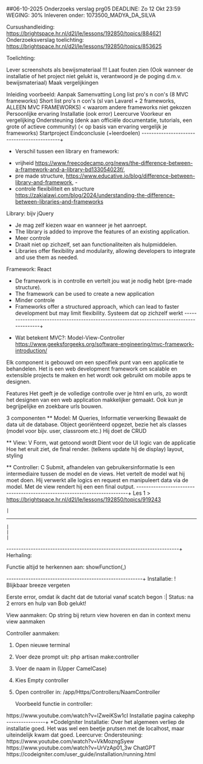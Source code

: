 ##06-10-2025
Onderzoeks verslag prg05
DEADLINE: Zo 12 Okt 23:59 WEGING: 30%
Inleveren onder: 1073500_MADYA_DA_SILVA 

Cursushandleiding: https://brightspace.hr.nl/d2l/le/lessons/192850/topics/884621
Onderzoeksverslag toelichting: https://brightspace.hr.nl/d2l/le/lessons/192850/topics/853625

Toelichting:

Lever screenshots als bewijsmateriaal !!!
Laat fouten zien (Ook wanneer de installatie of het project niet gelukt is, verantwoord je de poging d.m.v.
bewijsmateriaal)
Maak vergelijkingen

Inleiding voorbeeld:
Aanpak
Samenvatting
Long list pro's n con's (8 MVC frameworks)
Short list pro's n con's (sl van Lavarel + 2 frameworks, ALLEEN MVC FRAMEWORKS)
< waarom andere frameworks niet gekozen
Persoonlijke ervaring
	Installatie (ook error)
	Leercurve
	Voorkeur en vergelijking
	Ondersteuning (denk aan officiële documentatie, tutorials, een grote of actieve 	community)
	(< op basis van ervaring vergelijk je frameworks)
Startproject
Eindconclusie (+leerdoelen)
--------------------------------------------+

* Verschil tussen een library en framework: 

- vrijheid https://www.freecodecamp.org/news/the-difference-between-a-framework-and-a-library-bd133054023f/,
- pre made structure, https://www.educative.io/blog/difference-between-library-and-framework, -  
- controle flexibiliteit en structure https://zakialawi.com/blog/2024/understanding-the-difference-between-libraries-and-frameworks

Library: bijv jQuery
- Je mag zelf kiezen waar en wanneer je het aanroept.
- The library is added to improve the features of an existing application.
- Meer controle
- Draait niet op zichzelf, set aan functionaliteiten als hulpmiddelen.
- Libraries offer flexibility and modularity, allowing developers to integrate and use them as needed.


Framework: React
- De framework is in controlle en vertelt jou wat je nodig hebt (pre-made structure).
- The framework can be used to create a new application
- Minder controle
- Frameworks offer a structured approach, which can lead to faster development but may limit flexibility.
Systeem dat op zichzelf werkt
-----------------------------------------------------------------------------------------+

* Wat betekent MVC?: Model-View-Controller
https://www.geeksforgeeks.org/software-engineering/mvc-framework-introduction/

Elk component is gebouwd om een specifiek punt van een applicatie te behandelen. Het is een web development framework om scalable en extensible projects te maken en het wordt ook gebruikt om mobile apps te designen. 

Features
Het geeft je de volledige controlle over je html en urls, zo wordt het designen van een web application makkelijker gemaakt. Ook kun je begrijpelijke en zoekbare urls bouwen.

3 componenten
** Model: M Queries, Informatie verwerking
Bewaakt de data uit de database.
Object georiënteerd opgezet, bezie het als classes (model voor bijv. user, classroom etc.)
Hij doet de CRUD


** View: V Form, wat getoond wordt
Dient voor de UI logic van de applicatie
Hoe het eruit ziet, de final render. (telkens update hij de display)
layout, styling


** Controller: C Submit, afhandelen van gebruikersinformatie
Is een intermediaire tussen de model en de views. 
Het vertelt de model wat hij moet doen. 
Hij verwerkt alle logics en request en manipuleert data via de model. 
Met de view rendert hij een een final output.
--------------------------------------------------------------------------+
Les 1 > https://brightspace.hr.nl/d2l/le/lessons/192850/topics/919243

    |
-----
    |
    |
    |

-----------------------------------------------------------------------+
Herhaling:

Functie altijd te herkennen aan: showFunction(,)

--------------------------------------------------------+
Installatie: ! Blijkbaar breeze vergeten

Eerste error, omdat ik dacht dat de tutorial vanaf scatch begon :|
Status: na 2 errors en hulp van Bob gelukt!

View aanmaken: Op string bij return view hoveren en dan in context menu view aanmaken

Controller aanmaken:
1. Open nieuwe terminal
2. Voer deze prompt uit: php artisan make:controller
3. Voer de naam in (Upper CamelCase)
4. Kies Empty controller
5. Open controller in: /app/Https/Controllers/NaamController

	Voorbeeld functie in controller:
<?php
 
namespace App\Http\Controllers;
 
use App\Http\Controllers\Controller;
use Illuminate\Routing\Controllers\HasMiddleware;
use Illuminate\Routing\Controllers\Middleware;
 
class UserController extends Controller implements HasMiddleware
{
    /**
     * Get the middleware that should be assigned to the controller.
     */
    public static function middleware(): array
    {
        return [
            'auth',
            new Middleware('log', only: ['index']),
            new Middleware('subscribed', except: ['store']),
        ];
    }
 
    // ...
}

----------------------------------------------------------------+
Verloop:

Ondezoek Lavarel:
Onderzoek Lavarel was eerst nog onduidelijk, omdat het compleet nieuw voor mij was. 
Alles liep uiteindelijk goed, maar het aanmaken van de controller is nog onduidelijk voor mij.

Onderzoek frameworks:

Ik ga eerst kijken naar 8 mogelijke frameworks om er 6 te laten vallen.
De taal is belangrijk, want ik ben bijvoorbeeld niet bekend met Ruby of Python, dus gaat mijn voorkeur naar frameworks die met js werken.

Mogelijke frameworks: React, Vue, Angular.js, Backbone.js...
*https://astro.deployn.de/blog/comparing-mvc-frameworks/
*https://centralsoft.io/en/blog/posts/what-are-some-of-the-frameworks-that-follow-mvc-architectural-pattern#laravel
*https://squashapps.com/blog/javascript-mvc-frameworks/
*https://acropolium.com/blog/most-popular-backend-frameworks-in-2021-2022-pros-and-cons-what-to-choose/
*https://www.geeksforgeeks.org/blogs/php-frameworks/#cakephp
--------------------------------------------------------------------------------+
Les 2
 -----
|     |
   ---
|
-------
------------------------------------------+
*Longlist: Waarom ...? + pro's en con's

reserve voor longlist: Phalcon, FuelPHP, Symfony

1. CakePHP:
+ heeft SQL injection preventie en CSRF protection.
- Minder flexibel, kan langzaam zijn bij veel inspanning.
2. Spring
+ Weinig tijd nodig
- Java, te complex
3. Ruby on Rails
+ een oke leercurve, oke performance, goed voor web applications en een grote community
- kan langzaam zijn
4. Flask
+ lightweight, makkelijke leercurve, flexibel
- python, kan snel lastig worden, meerdere requests tegelijk kan langzaam zijn.
5. Django
+ lage leercurve dus makkelijk te gebruiken, heeft een build in bescherming tegen sql injections en cross-scripting. 
- kost tijd en je hebt kennis nodig, python
6. ASP.NET
+ snelle app development omdat je minder hoeft te coderen, C# levert een gemakkelijke gebruikers ervaring.
- gebruikt C#, minder controle, licentie kost geld.
7. Express (met Node.js)
+ Makkelijke leercurve vooral als je al met js werkt, high performance, code kan gerunt worden op elke platform.
- Asynchronous programming
8. Nest.js: https://medium.com/@emperorbrains/advantages-and-disadvantages-of-node-js-reasons-to-choose-or-avoid-node-js-ed93cc895b48
+ gebruikt typescript (js), efficient, asynchronous, grote community
- security problemen, errors zijn lastig te debuggen.
9. Codelgniter: https://www.savvyonweb.com/blog/pros-and-cons-of-codeigniter-framework
+ Makkelijke leercurve, geen zware files, built in security features, flexibel, volledig php
- libraries zijn niet zo extended als moderne libraries, het bied alleen simpele features.

Wat valt op?: 


*Shortlist: Waarom ...? + pro's en con's

Laravel:
+ beste backend framework van 2023, gebruikers authenticatie is simpel, API integrations voor mail service, simpele data catching
- heel veel functies zijn lastig, waardoor de leercurve moeilijker wordt.

CakePHP: 
...

Nest.js: 
Codelgniter is snel te leren en niet complex aan de andere kant biedt het weinig dus ben ik benieuwd wat ik allemaal kan met deze framework.

Wat valt op?: 
-------------------------------------------------------------------------------------------+
Verkenning 2 frameworks + laravel
Vertel over installatiegemak, leercurve, gebruikte ondersteuning (documentatie, tutorial, community)

*Laravel

Installatie:

Leercurve:

Ondersteuning:

*CakePHP

Installatie:
De installatie verliep gemakkelijk, vooral door de turtorial. Ook waren de problemen makkelijk op te lossen.

Leercurve: 

Ondersteuning:
> https://www.youtube.com/watch?v=lZweiKSw1cI
Installatie pagina cakephp

----------------+

*Codelgniter

Installatie: 
Over het algemeen verliep de installatie goed. Het was wel een beetje prutsen met de localhost, maar uiteindelijk kwam dat goed.

Leercurve: 

Ondersteuning:
https://www.youtube.com/watch?v=VkMozngSyew
https://www.youtube.com/watch?v=UrVzAp01_3w
ChatGPT
https://codeigniter.com/user_guide/installation/running.html


